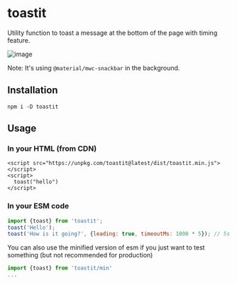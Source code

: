 # toastit

Utility function to toast a message at the bottom of the page with timing feature.

![image](https://github.com/user-attachments/assets/a23fbbe7-2e3e-4d11-aa95-f4889d473eff)

Note: It's using `@material/mwc-snackbar` in the background.

## Installation

    npm i -D toastit

## Usage

### In your HTML (from CDN)

```
<script src="https://unpkg.com/toastit@latest/dist/toastit.min.js"></script>
<script>
  toast("hello")
</script>
```

### In your ESM code

```js
import {toast} from 'toastit';
toast('Hello');
toast('How is it going?', {leading: true, timeoutMs: 1000 * 5}); // 5s before it auto closes
```

You can also use the minified version of esm if you just want to test something (but not recommended for production)

```js
import {toast} from 'toastit/min'
...
```
